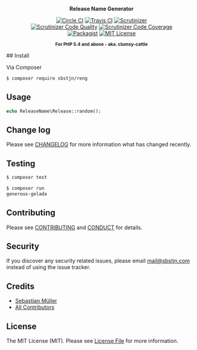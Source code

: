 <p align="center"><strong>Release Name Generator</strong></p>
<p align="center">
    <a href="https://circleci.com/gh/sbstjn/reng/"><img src="https://img.shields.io/circleci/project/sbstjn/reng/master.svg" alt="Circle CI"></a> 
    <a href="https://travis-ci.org/sbstjn/reng"><img src="https://img.shields.io/travis/sbstjn/reng.svg" alt="Travis CI"></a> 
    <a href="https://scrutinizer-ci.com/g/sbstjn/reng/"><img src="https://img.shields.io/scrutinizer/build/g/sbstjn/reng.svg" alt="Scrutinizer"></a><br />
    <a href="https://scrutinizer-ci.com/g/sbstjn/reng"><img src="https://img.shields.io/scrutinizer/g/sbstjn/reng.svg" alt="Scrutinizer Code Quality"></a> 
    <a href="https://scrutinizer-ci.com/g/sbstjn/reng/"><img src="https://img.shields.io/scrutinizer/coverage/g/sbstjn/reng.svg" alt="Scrutinizer Code Coverage"></a><br />
    <a href="https://packagist.org/packages/sbstjn/reng"><img src="https://img.shields.io/packagist/v/sbstjn/reng.svg" alt="Packagist"></a>
    <a href="https://github.com/sbstjn/reng/blob/master/LICENSE.md"><img src="https://img.shields.io/packagist/l/sbstjn/reng.svg" alt="MIT License"></a>
</p>
<p align="center"><sup><strong>For PHP 5.4 and above - aka. clumsy-cattle</strong></sup></p>
## Install

Via Composer

``` bash
$ composer require sbstjn/reng
```

## Usage

``` php
echo ReleaseName\Release::random();
```

## Change log

Please see [CHANGELOG](CHANGELOG.md) for more information what has changed recently.

## Testing

``` bash
$ composer test
```

``` bash
$ composer run
generous-gelada
```

## Contributing

Please see [CONTRIBUTING](CONTRIBUTING.md) and [CONDUCT](CONDUCT.md) for details.

## Security

If you discover any security related issues, please email mail@sbstjn.com instead of using the issue tracker.

## Credits

- [Sebastian Müller](http://sbstjn.com)
- [All Contributors](../../contributors)

## License

The MIT License (MIT). Please see [License File](LICENSE.md) for more information.

